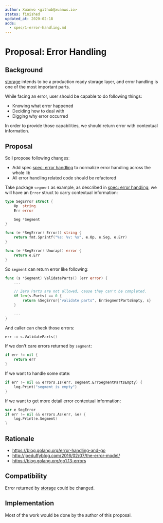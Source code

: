 ```yaml
---
author: Xuanwo <github@xuanwo.io>
status: finished
updated_at: 2020-02-18
adds:
  - spec/1-error-handling.md
---
```


# Proposal: Error Handling

## Background

[storage] intends to be a production ready storage layer, and error handling is one of the most important parts.

While facing an error, user should be capable to do following things: 

- Knowing what error happened
- Deciding how to deal with
- Digging why error occurred

In order to provide those capabilities, we should return error with contextual information.

## Proposal

So I propose following changes:

- Add spec [spec: error handling] to normalize error handling across the whole lib
- All error handling related code should be refactored

Take package `segment` as example, as described in [spec: error handling], we will have an `Error` struct to carry contextual information:

```go
type SegError struct {
    Op  string
	Err error

	Seg *Segment
}

func (e *SegError) Error() string {
	return fmt.Sprintf("%s: %v: %s", e.Op, e.Seg, e.Err)
}

func (e *SegError) Unwrap() error {
	return e.Err
}
```

So `segment` can return error like following:

```go
func (s *Segment) ValidateParts() (err error) {
    ...

	// Zero Parts are not allowed, cause they can't be completed.
	if len(s.Parts) == 0 {
        return &SegError{"validate parts", ErrSegmentPartsEmpty, s}
	}

    ...
}
```

And caller can check those errors:

```go
err := s.ValidateParts()
```

If we don't care errors returned by `segment`:

```go
if err != nil {
    return err
}
```

If we want to handle some state:

```go
if err != nil && errors.Is(err, segment.ErrSegmentPartsEmpty) {
    log.Print("segment is empty")
}
```

If we want to get more detail error contextual information:

```go
var e SegError
if err != nil && errors.As(err, &e) {
    log.Print(e.Segment)
}
```


## Rationale

- <https://blog.golang.org/error-handling-and-go>
- <http://joeduffyblog.com/2016/02/07/the-error-model/>
- <https://blog.golang.org/go1.13-errors>

## Compatibility

Error returned by [storage] could be changed.

## Implementation

Most of the work would be done by the author of this proposal.

[storage]: https://github.com/Xuanwo/storage
[spec: error handling]: ../spec/1-error-handling.md
